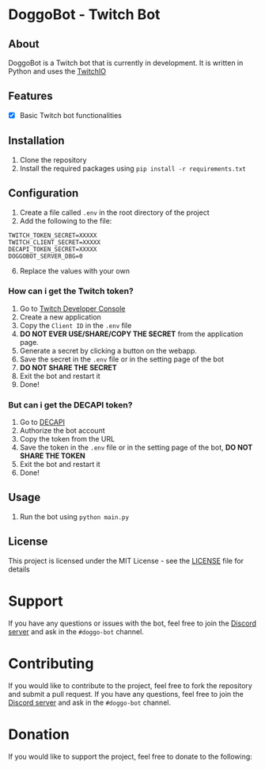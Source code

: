 # DoggoBot - Twitch Bot 

## About

DoggoBot is a Twitch bot that is currently in development. It is written in Python and uses the [TwitchIO]()

## Features

- [x] Basic Twitch bot functionalities

## Installation

1. Clone the repository
2. Install the required packages using `pip install -r requirements.txt`

## Configuration

1. Create a file called `.env` in the root directory of the project
2. Add the following to the file:

```env
TWITCH_TOKEN_SECRET=XXXXX
TWITCH_CLIENT_SECRET=XXXXX
DECAPI_TOKEN_SECRET=XXXXX
DOGGOBOT_SERVER_DBG=0
```

6. Replace the values with your own 

### How can i get the Twitch token?

1. Go to [Twitch Developer Console](https://dev.twitch.tv/console/apps)
2. Create a new application
3. Copy the `Client ID` in the `.env` file
4. **DO NOT EVER USE/SHARE/COPY THE SECRET** from the application page.
5. Generate a secret by clicking a button on the webapp.
6. Save the secret in the `.env` file or in the setting page of the bot
7. **DO NOT SHARE THE SECRET**
8. Exit the bot and restart it
9. Done!

### But can i get the DECAPI token?

1. Go to [DECAPI](https://beta.decapi.me/auth/twitch?redirect=followage&scopes=moderator:read:followers)
2. Authorize the bot account
3. Copy the token from the URL
4. Save the token in the `.env` file or in the setting page of the bot, **DO NOT SHARE THE TOKEN**
5. Exit the bot and restart it
6. Done!

## Usage

1. Run the bot using `python main.py`

## License

This project is licensed under the MIT License - see the [LICENSE](LICENSE) file for details

# Support

If you have any questions or issues with the bot, feel free to join the [Discord server](https://discord.gg/3QXkZPK) and ask in the `#doggo-bot` channel.

# Contributing

If you would like to contribute to the project, feel free to fork the repository and submit a pull request. If you have any questions, feel free to join the [Discord server](https://discord.gg/3QXkZPK) and ask in the `#doggo-bot` channel.

# Donation

If you would like to support the project, feel free to donate to the following:

